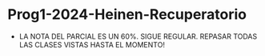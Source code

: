 # Prog1-2024-Heinen-Recuperatorio

- LA NOTA DEL PARCIAL ES UN 60%. SIGUE REGULAR. REPASAR TODAS LAS CLASES VISTAS HASTA EL MOMENTO!